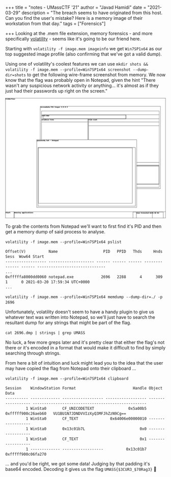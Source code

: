 +++
title = "notes - UMassCTF '21"
author = "Javad Hamidi"
date = "2021-03-29"
description = "The breach seems to have originated from this host. Can you find the user's mistake? Here is a memory image of their workstation from that day."
tags = ["Forensics"]

+++
Looking at the .mem file extension, memory forensics - and more specifically [volatility](https://github.com/volatilityfoundation/volatility) - seems like it's going to be our friend here. 

Starting with `volatility -f image.mem imageinfo` we get `Win7SP1x64` as our top suggested image profile (also confirming that we've got a valid dump).

Using one of volatility's coolest features we can use `mkdir shots && volatility -f image.mem --profile=Win7SP1x64 screenshot --dump-dir=shots` to get the following wire-frame screenshot from memory. We now know that the flag was probably open in Notepad, given the hint "There wasn't any suspicious network activity or anything... it's almost as if they just had their passwords up right on the screen." 

![volatility wire-frame screenshot](./assets/session_1.WinSta0.Default.png "volatility wire-frame screenshot")

To grab the contents from Notepad we'll want to first find it's PID and then get a memory dump of said process to analyse.

`volatility -f image.mem --profile=Win7SP1x64 pslist`

```
Offset(V)          Name                    PID   PPID   Thds     Hnds   Sess  Wow64 Start                        
------------------ -------------------- ------ ------ ------ -------- ------ ------ ------------------------------
...
0xfffffa8000dd0060 notepad.exe            2696   2288      4      309      1      0 2021-03-20 17:59:34 UTC+0000
...
```

`volatility -f image.mem --profile=Win7SP1x64 memdump --dump-dir=./ -p 2696`

Unfortunately, volatility doesn't seem to have a handy plugin to give us whatever text was written into Notepad, so we'll just have to search the resultant dump for any strings that might be part of the flag.

`cat 2696.dmp | strings | grep UMASS` 

No luck, a few more greps later and it's pretty clear that either the flag's not there or it's encoded in a format that would make it difficult to find by simply searching through strings. 

From here a bit of intuition and luck might lead you to the idea that the user may have copied the flag from Notepad onto their clipboard ...

`volatility -f image.mem --profile=Win7SP1x64 clipboard`

```
Session    WindowStation Format                         Handle Object             Data                                              
---------- ------------- ------------------ ------------------ ------------------ --------------------------------------------------
         1 WinSta0       CF_UNICODETEXT               0x5a00b5 0xfffff900c26aeb60   VU1BU1N7JDNDVVIzXyQ3MFJhZzN9Cg==                  
         1 WinSta0       CF_TEXT              0x64006e00000010 ------------------                                                   
         1 WinSta0       0x13c01b7L                        0x0 ------------------                                                   
         1 WinSta0       CF_TEXT                           0x1 ------------------                                                   
         1 ------------- ------------------          0x13c01b7 0xfffff900c06fa270 
```

... and you'd be right, we got some data! Judging by that padding it's base64 encoded. Decoding it gives us the flag `UMASS{$3CUR3_$70Rag3}` 🥳